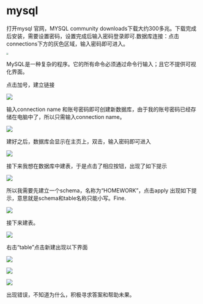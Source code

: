 # mysql

打开mysql 官网，MYSQL community downloads下载大约300多兆。下载完成后安装，需要设置密码，设置完成后输入密码登录即可.数据库连接：点击connections下方的灰色区域，输入密码即可进入。

<img src="C:\Users\ThinkPad\研究生上课材料\研一下\数据库原理\作业\作业week1\pictures\1.png" style="zoom:33%;" />

MySQL是一种复杂的程序。它的所有命令必须通过命令行输入；且它不提供可视化界面。

点击加号，建立链接

![](C:\Users\ThinkPad\研究生上课材料\研一下\数据库原理\作业\作业week1\pictures\2.png)

输入connection name 和账号密码即可创建新数据库，由于我的账号密码已经存储在电脑中了，所以只需输入connection name。

![](C:\Users\ThinkPad\研究生上课材料\研一下\数据库原理\作业\作业week1\pictures\3.png)

建好之后，数据库会显示在主页上，双击，输入密码即可进入

![](C:\Users\ThinkPad\研究生上课材料\研一下\数据库原理\作业\作业week1\pictures\3'.png)

接下来我想在数据库中建表，于是点击了相应按钮，出现了如下提示

![](C:\Users\ThinkPad\研究生上课材料\研一下\数据库原理\作业\作业week1\pictures\4.png)

所以我需要先建立一个schema，名称为“HOMEWORK”，点击apply 出现如下提示，意思就是schema和table名称只能小写。Fine.

![](C:\Users\ThinkPad\研究生上课材料\研一下\数据库原理\作业\作业week1\pictures\5.png)

接下来建表。

![](C:\Users\ThinkPad\研究生上课材料\研一下\数据库原理\作业\作业week1\pictures\6.png)

右击“table”点击新建出现以下界面

![](C:\Users\ThinkPad\研究生上课材料\研一下\数据库原理\作业\作业week1\pictures\7.png)

![](C:\Users\ThinkPad\研究生上课材料\研一下\数据库原理\作业\作业week1\pictures\8.png)

![](C:\Users\ThinkPad\研究生上课材料\研一下\数据库原理\作业\作业week1\pictures\9.png)

出现错误，不知道为什么，积极寻求答案和帮助未果。





